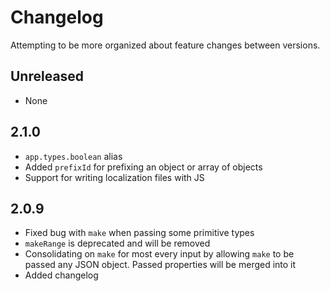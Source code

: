 # Changelog

Attempting to be more organized about feature changes between versions.

## Unreleased
- None

## 2.1.0
- `app.types.boolean` alias
- Added `prefixId` for prefixing an object or array of objects
- Support for writing localization files with JS

## 2.0.9
- Fixed bug with `make` when passing some primitive types
- `makeRange` is deprecated and will be removed
- Consolidating on `make` for most every input by allowing `make` to be passed any JSON object. Passed properties will be merged into it
- Added changelog
